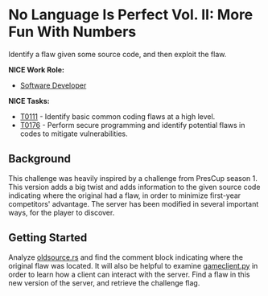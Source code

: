 # No Language Is Perfect Vol. II: More Fun With Numbers

Identify a flaw given some source code, and then exploit the flaw.

**NICE Work Role:**

- [Software Developer](https://niccs.cisa.gov/workforce-development/nice-framework/workroles?name=Software+Developer&id=All)

**NICE Tasks:**

- [T0111](https://niccs.cisa.gov/workforce-development/nice-framework/tasks?id=T0111&description=All) - Identify basic common coding flaws at a high level.
- [T0176](https://niccs.cisa.gov/workforce-development/nice-framework/tasks?id=T0176&description=All) - Perform secure programming and identify potential flaws in codes to mitigate vulnerabilities.

## Background

This challenge was heavily inspired by a challenge from PresCup season 1. This version adds a big twist and adds information to the given source code indicating where the original had a flaw, in order to minimize first-year competitors' advantage. The server has been modified in several important ways, for the player to discover.

## Getting Started

Analyze [oldsource.rs](challenge/oldsource.rs) and find the comment block indicating where the original flaw was located. It will also be helpful to examine [gameclient.py](challenge/gameclient.py) in order to learn how a client can interact with the server. Find a flaw in this new version of the server, and retrieve the challenge flag.
